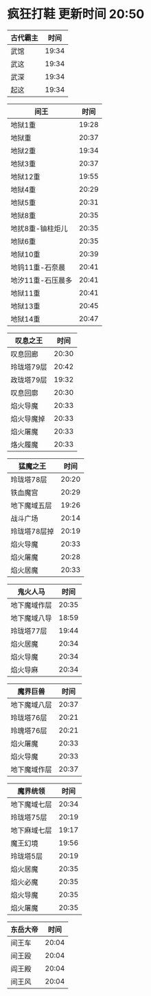 # 疯狂打鞋 更新时间 20:50

| 古代霸主   | 时间    |
|--------|-------|
| 武馆 | 19:34 |
| 武这 | 19:34 |
| 武深 | 19:34 |
| 起这 | 19:34 |

| 间王   | 时间    |
|--------|-------|
| 地狱1重 | 19:28 |
| 地狱重 | 20:37 |
| 地狱2重 | 19:34 |
| 地狱3重 | 20:37 |
| 地狱12重 | 19:55 |
| 地狱4重 | 20:29 |
| 地狱5重 | 20:31 |
| 地狱8重 | 20:35 |
| 地扰8重-铀柱炬儿 | 20:35 |
| 地狱6重 | 20:35 |
| 地狱10重 | 20:39 |
| 地钨11重-石奈晨 | 20:41 |
| 地汐11重-石压晨多 | 20:41 |
| 地狱11重 | 20:41 |
| 地狱13重 | 20:45 |
| 地狱14重 | 20:47 |

| 叹息之王   | 时间    |
|--------|-------|
| 叹息回廊 | 20:30 |
| 玲珑塔79层 | 20:42 |
| 政珑塔79层 | 19:32 |
| 叹息回廓 | 20:30 |
| 焰火导魔 | 20:33 |
| 焰火导魔掉 | 20:33 |
| 焰火屠魔 | 20:33 |
| 烙火履魔 | 20:33 |

| 猛魔之王   | 时间    |
|--------|-------|
| 玲珑塔78层 | 20:20 |
| 铁血魔宫 | 20:29 |
| 地下魔域五层 | 19:26 |
| 战斗广场 | 20:14 |
| 玲珑塔78层掉 | 20:19 |
| 焰火导魔 | 20:33 |
| 焰火屠魔 | 20:28 |
| 焰火居魔 | 20:33 |

| 鬼火人马   | 时间    |
|--------|-------|
| 地下魔域作层 | 20:35 |
| 地下魔域八导 | 18:59 |
| 玲珑塔77层 | 19:44 |
| 焰火居魔 | 20:34 |
| 焰火导魔 | 20:34 |
| 焰火导麻 | 20:34 |

| 魔界巨兽   | 时间    |
|--------|-------|
| 地下魔域八层 | 20:37 |
| 玲珑塔76层 | 20:21 |
| 玲瑰塔76层 | 20:21 |
| 焰火屠魔 | 20:33 |
| 焰火导魔 | 20:33 |
| 地下魔域作层 | 20:37 |

| 魔界统领   | 时间    |
|--------|-------|
| 地下魔域七层 | 20:34 |
| 玲珑塔75层 | 20:19 |
| 地下麻域七层 | 19:17 |
| 魔王幻境 | 19:56 |
| 玲珑塔5层 | 20:19 |
| 焰火居魔 | 20:35 |
| 焰火必魔 | 20:35 |
| 焰火导魔 | 20:35 |
| 焰火屠魔 | 20:35 |

| 东岳大帝   | 时间    |
|--------|-------|
| 间王车 | 20:04 |
| 间王殴 | 20:04 |
| 阎王殿 | 20:04 |
| 间王风 | 20:04 |